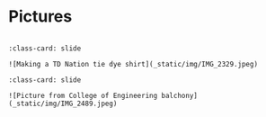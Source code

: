 # Pictures

```{include} _static/play_pause.html
```

```{card} 
:class-card: slide

![Making a TD Nation tie dye shirt](_static/img/IMG_2329.jpeg)
```

```{card}
:class-card: slide

![Picture from College of Engineering balchony](_static/img/IMG_2489.jpeg)
```
